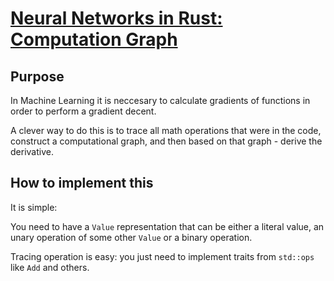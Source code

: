 # [Neural Networks in Rust: Computation Graph](https://www.youtube.com/watch?v=DGVoGK-gtjQ&list=PLeb33PCuqDde8NiI_am5g7b2WWnyggE5t&index=18)

## Purpose

In Machine Learning it is neccesary to calculate gradients of functions in order to perform a gradient decent.

A clever way to do this is to trace all math operations that were in the code, construct a computational graph, and then based on that graph - derive the derivative.

## How to implement this

It is simple:

You need to have a `Value` representation that can be either a literal value, an unary operation of some other `Value` or a binary operation.

Tracing operation is easy: you just need to implement traits from `std::ops` like `Add` and others.
